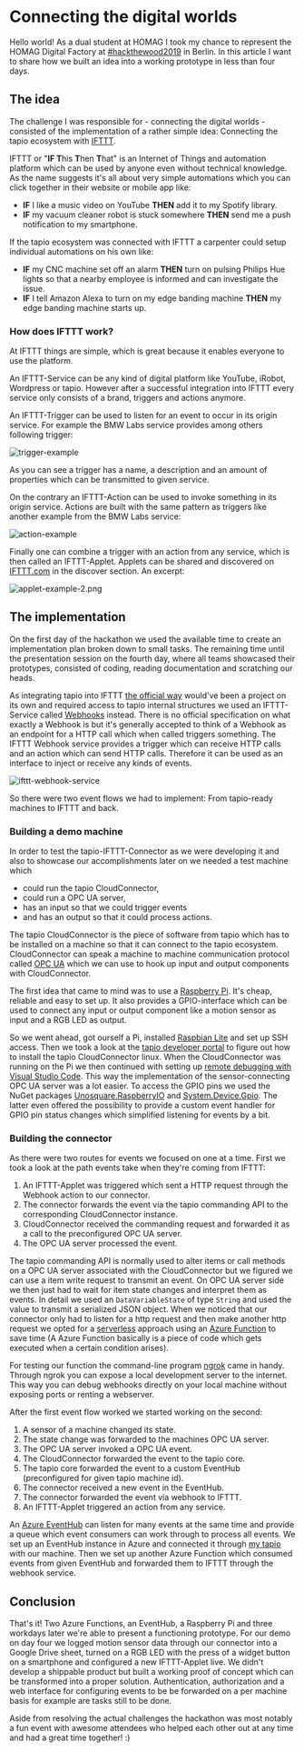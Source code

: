 # Connecting the digital worlds

Hello world! As a dual student at HOMAG I took my chance to represent the HOMAG Digital Factory at [#hackthewood2019](http://www.hackthewood.com) in Berlin. In this article I want to share how we built an idea into a working prototype in less than four days.

## The idea

The challenge I was responsible for - connecting the digital worlds - consisted of the implementation of a rather simple idea: Connecting the tapio ecosystem with [IFTTT](https://ifttt.com/).

IFTTT or "**IF T**his **T**hen **T**hat" is an Internet of Things and automation platform which can be used by anyone even without technical knowledge. As the name suggests it's all about very simple automations which you can click together in their website or mobile app like:

* **IF** I like a music video on YouTube **THEN** add it to my Spotify library.
* **IF** my vacuum cleaner robot is stuck somewhere **THEN** send me a push notification to my smartphone.

If the tapio ecosystem was connected with IFTTT a carpenter could setup individual automations on his own like:

* **IF** my CNC machine set off an alarm **THEN** turn on pulsing Philips Hue lights so that a nearby employee is informed and can investigate the issue.
* **IF** I tell Amazon Alexa to turn on my edge banding machine **THEN** my edge banding machine starts up.

### How does IFTTT work?

At IFTTT things are simple, which is great because it enables everyone to use the platform.

An IFTTT-Service can be any kind of digital platform like YouTube, iRobot, Wordpress or tapio. However after a successful integration into IFTTT every service only consists of a brand, triggers and actions anymore.

An IFTTT-Trigger can be used to listen for an event to occur in its origin service. For example the BMW Labs service provides among others following trigger:

![trigger-example](assets/trigger-example.png)

As you can see a trigger has a name, a description and an amount of properties which can be transmitted to given service.

On the contrary an IFTTT-Action can be used to invoke something in its origin service. Actions are built with the same pattern as triggers like another example from the BMW Labs service:

![action-example](assets/action-example.png)

Finally one can combine a trigger with an action from any service, which is then called an IFTTT-Applet. Applets can be shared and discovered on [IFTTT.com](http://www.ifttt.com/discover) in the discover section. An excerpt:

![applet-example-2.png](assets/applet-example-2.png)

## The implementation

On the first day of the hackathon we used the available time to create an implementation plan broken down to small tasks. The remaining time until the presentation session on the fourth day, where all teams showcased their prototypes, consisted of coding, reading documentation and scratching our heads.

As integrating tapio into IFTTT [the official way](https://platform.ifttt.com/docs) would've been a project on its own and required access to tapio internal structures we used an IFTTT-Service called [Webhooks](https://ifttt.com/maker_webhooks) instead. There is no official specification on what exactly a Webhook is but it's generally accepted to think of a Webhook as an endpoint for a HTTP call which when called triggers something. The IFTTT Webhook service provides a trigger which can receive HTTP calls and an action which can send HTTP calls. Therefore it can be used as an interface to inject or receive any kinds of events.

![ifttt-webhook-service](assets/ifttt-webhook-service.png)

So there were two event flows we had to implement: From tapio-ready machines to IFTTT and back.

### Building a demo machine

In order to test the tapio-IFTTT-Connector as we were developing it and also to showcase our accomplishments later on we needed a test machine which

* could run the tapio CloudConnector,
* could run a OPC UA server,
* has an input so that we could trigger events
* and has an output so that it could process actions.

The tapio CloudConnector is the piece of software from tapio which has to be installed on a machine so that it can connect to the tapio ecosystem. CloudConnector can speak a machine to machine communication protocol called [OPC UA](https://opcfoundation.org/about/opc-technologies/opc-ua/) which we can use to hook up input and output components with CloudConnector.

The first idea that came to mind was to use a [Raspberry Pi](https://www.raspberrypi.org/). It's cheap, reliable and easy to set up. It also provides a GPIO-interface which can be used to connect any input or output component like a motion sensor as input and a RGB LED as output.

So we went ahead, got ourself a Pi, installed [Raspbian Lite](https://www.raspberrypi.org/downloads/raspbian/) and set up SSH access. Then we took a look at the [tapio developer portal](https://developer.tapio.one) to figure out how to install the tapio CloudConnector linux. When the CloudConnector was running on the Pi we then continued with setting up [remote debugging with Visual Studio Code](https://www.hanselman.com/blog/RemoteDebuggingWithVSCodeOnWindowsToARaspberryPiUsingNETCoreOnARM.aspx). This way the implementation of the sensor-connecting OPC UA server was a lot easier. To access the GPIO pins we used the NuGet packages [Unosquare.RaspberryIO](https://github.com/unosquare/raspberryio) and [System.Device.Gpio](https://www.nuget.org/packages/System.Device.Gpio). The latter even offered the possibility to provide a custom event handler for GPIO pin status changes which simplified listening for events by a bit.

### Building the connector

As there were two routes for events we focused on one at a time. First we took a look at the path events take when they're coming from IFTTT:

1. An IFTTT-Applet was triggered which sent a HTTP request through the Webhook action to our connector.
2. The connector forwards the event via the tapio commanding API to the corresponding CloudConnector instance.
3. CloudConnector received the commanding request and forwarded it as a call to the preconfigured OPC UA server.
4. The OPC UA server processed the event.

The tapio commanding API is normally used to alter items or call methods on a OPC UA server associated with the CloudConnector but we figured we can use a item write request to transmit an event. On OPC UA server side we then just had to wait for item state changes and interpret them as events. In detail we used an `DataVariableState` of type `String` and used the value to transmit a serialized JSON object.
When we noticed that our connector only had to listen for a http request and then make another http request we opted for a [serverless](https://martinfowler.com/articles/serverless.html) approach using an [Azure Function](https://docs.microsoft.com/en-us/azure/azure-functions/) to save time (A Azure Function basically is a piece of code which gets executed when a certain condition arises).

For testing our function the command-line program [ngrok](https://ngrok.com/) came in handy. Through ngrok you can expose a local development server to the internet. This way you can debug webhooks directly on your local machine without exposing ports or renting a webserver.

After the first event flow worked we started working on the second:

1. A sensor of a machine changed its state.
2. The state change was forwarded to the machines OPC UA server.
3. The OPC UA server invoked a OPC UA event.
4. The CloudConnector forwarded the event to the tapio core.
5. The tapio core forwarded the event to a custom EventHub (preconfigured for given tapio machine id).
6. The connector received a new event in the EventHub.
7. The connector forwarded the event via webhook to IFTTT.
8. An IFTTT-Applet triggered an action from any service.

An [Azure EventHub](https://azure.microsoft.com/en-us/services/event-hubs/) can listen for many events at the same time and provide a queue which event consumers can work through to process all events. We set up an EventHub instance in Azure and connected it through [my tapio](https://admin.tapio.one/) with our machine. Then we set up another Azure Function which consumed events from given EventHub and forwarded them to IFTTT through the webhook service.

## Conclusion

That's it! Two Azure Functions, an EventHub, a Raspberry Pi and three workdays later we're able to present a functioning prototype. For our demo on day four we logged motion sensor data through our connector into a Google Drive sheet, turned on a RGB LED with the press of a widget button on a smartphone and configured a new IFTTT-Applet live. We didn't develop a shippable product but built a working proof of concept which can be transformed into a proper solution. Authentication, authorization and a web interface for configuring events to be be forwarded on a per machine basis for example are tasks still to be done.

Aside from resolving the actual challenges the hackathon was most notably a fun event with awesome attendees who helped each other out at any time and had a great time together! :)
